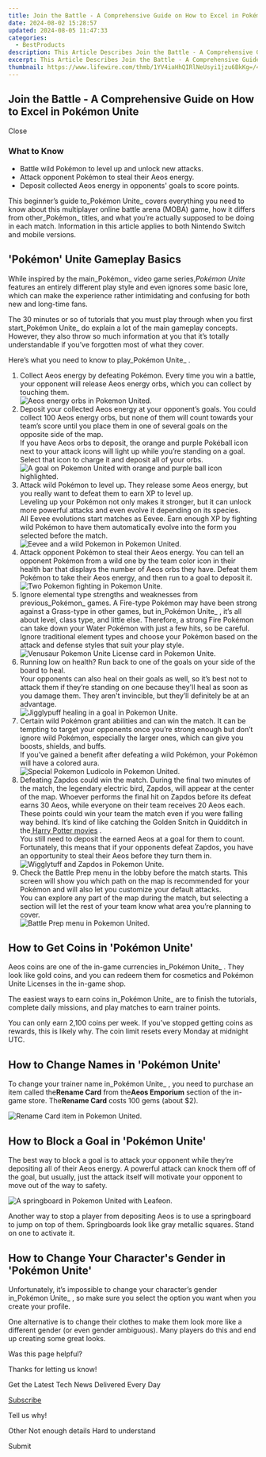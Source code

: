 ```yaml
---
title: Join the Battle - A Comprehensive Guide on How to Excel in Pokémon Unite
date: 2024-08-02 15:28:57
updated: 2024-08-05 11:47:33
categories:
  - BestProducts
description: This Article Describes Join the Battle - A Comprehensive Guide on How to Excel in Pokémon Unite
excerpt: This Article Describes Join the Battle - A Comprehensive Guide on How to Excel in Pokémon Unite
thumbnail: https://www.lifewire.com/thmb/1YV4iaHhQIRlNeUsyi1jzu6BkKg=/400x300/filters:no_upscale():max_bytes(150000):strip_icc():format(webp)/how-to-play-pokemon-united-38b5fa60b4d74faca5900ebff2ea1f51.jpg
---
```


## Join the Battle - A Comprehensive Guide on How to Excel in Pokémon Unite

Close 

###  What to Know

* Battle wild Pokémon to level up and unlock new attacks.
* Attack opponent Pokémon to steal their Aeos energy.
* Deposit collected Aeos energy in opponents' goals to score points.

 This beginner’s guide to_Pokémon Unite_ covers everything you need to know about this multiplayer online battle arena (MOBA) game, how it differs from other_Pokémon_ titles, and what you’re actually supposed to be doing in each match. Information in this article applies to both Nintendo Switch and mobile versions.  

##  'Pokémon' Unite Gameplay Basics 

 While inspired by the main_Pokémon_ video game series,_Pokémon Unite_ features an entirely different play style and even ignores some basic lore, which can make the experience rather intimidating and confusing for both new and long-time fans.

 The 30 minutes or so of tutorials that you must play through when you first start_Pokémon Unite_ do explain a lot of the main gameplay concepts. However, they also throw so much information at you that it’s totally understandable if you’ve forgotten most of what they cover.

 Here’s what you need to know to play_Pokémon Unite_ .  

1. Collect Aeos energy by defeating Pokémon. Every time you win a battle, your opponent will release Aeos energy orbs, which you can collect by touching them.  
![Aeos energy orbs in Pokemon United.](https://www.lifewire.com/thmb/Rk_eiqsbfW1dHI3xChJNZZAZBxg=/1500x0/filters:no_upscale():max_bytes(150000):strip_icc():format(webp)/how-to-play-pokemon-united-04-3f76dcf3ca8f4a5e89717754fffbd192.jpg)
2. Deposit your collected Aeos energy at your opponent’s goals. You could collect 100 Aeos energy orbs, but none of them will count towards your team’s score until you place them in one of several goals on the opposite side of the map.  
 If you have Aeos orbs to deposit, the orange and purple Pokéball icon next to your attack icons will light up while you’re standing on a goal. Select that icon to charge it and deposit all of your orbs.  
![A goal on Pokemon United with orange and purple ball icon highlighted.](https://www.lifewire.com/thmb/_OMg7EZhpdf5F2qEhg-sme0YMxA=/1500x0/filters:no_upscale():max_bytes(150000):strip_icc():format(webp)/how-to-play-pokemon-united-07-fbe4b1ebf0c24dc8b48da91cbee757ba.jpg)
3. Attack wild Pokémon to level up. They release some Aeos energy, but you really want to defeat them to earn XP to level up.  
 Leveling up your Pokémon not only makes it stronger, but it can unlock more powerful attacks and even evolve it depending on its species.  
 All Eevee evolutions start matches as Eevee. Earn enough XP by fighting wild Pokémon to have them automatically evolve into the form you selected before the match.  
![Eevee and a wild Pokemon in Pokemon United.](https://www.lifewire.com/thmb/m-skRaiIpVM-TxSFBVAKyTKNXjQ=/1500x0/filters:no_upscale():max_bytes(150000):strip_icc():format(webp)/how-to-play-pokemon-united-06-015eb74ab53b4f16b35dd8ba63640c77.jpg)
4. Attack opponent Pokémon to steal their Aeos energy. You can tell an opponent Pokémon from a wild one by the team color icon in their health bar that displays the number of Aeos orbs they have. Defeat them Pokémon to take their Aeos energy, and then run to a goal to deposit it.  
![Two Pokemon fighting in Pokemon Unite.](https://www.lifewire.com/thmb/I2dAcqITvN0vCULSYfa_lO7PcY0=/1500x0/filters:no_upscale():max_bytes(150000):strip_icc():format(webp)/how-to-play-pokemon-united-12-b35ba263963f40febbe5e750a6c8ab3e.jpg)
5. Ignore elemental type strengths and weaknesses from previous_Pokémon_ games. A Fire-type Pokémon may have been strong against a Grass-type in other games, but in_Pokémon Unite_ , it’s all about level, class type, and little else. Therefore, a strong Fire Pokémon can take down your Water Pokémon with just a few hits, so be careful.  
 Ignore traditional element types and choose your Pokémon based on the attack and defense styles that suit your play style.  
![Venusaur Pokemon Unite License card in Pokemon Unite.](https://www.lifewire.com/thmb/mhoYL-4e9G0IH9ejDEMckSV5oKA=/1500x0/filters:no_upscale():max_bytes(150000):strip_icc():format(webp)/how-to-play-pokemon-united-13-3b26eff1148942a4add91575ca3664b6.jpg)
6. Running low on health? Run back to one of the goals on your side of the board to heal.  
 Your opponents can also heal on their goals as well, so it’s best not to attack them if they’re standing on one because they'll heal as soon as you damage them. They aren't invincible, but they’ll definitely be at an advantage.  
![Jigglypuff healing in a goal in Pokemon Unite.](https://www.lifewire.com/thmb/RPZ866uDuAQ-GmYR7yGAwNjJGvU=/1500x0/filters:no_upscale():max_bytes(150000):strip_icc():format(webp)/how-to-play-pokemon-united-11-6a571c9a6d694105aa68ebefbf6dffa0.jpg)
7. Certain wild Pokémon grant abilities and can win the match. It can be tempting to target your opponents once you’re strong enough but don’t ignore wild Pokémon, especially the larger ones, which can give you boosts, shields, and buffs.  
 If you’ve gained a benefit after defeating a wild Pokémon, your Pokémon will have a colored aura.  
![Special Pokemon Ludicolo in Pokemon United.](https://www.lifewire.com/thmb/ZBI277ts83GYsSLGbPZyxl9z74Y=/1500x0/filters:no_upscale():max_bytes(150000):strip_icc():format(webp)/how-to-play-pokemon-united-08-eeb29ef01c6a46439e31a2c8e390be38.jpg)
8. Defeating Zapdos could win the match. During the final two minutes of the match, the legendary electric bird, Zapdos, will appear at the center of the map. Whoever performs the final hit on Zapdos before its defeat earns 30 Aeos, while everyone on their team receives 20 Aeos each.  
 These points could win your team the match even if you were falling way behind. It’s kind of like catching the Golden Snitch in Quidditch in the[ Harry Potter movies](https://www.lifewire.com/watch-harry-potter-movies-in-order-5084792) .  
 You still need to deposit the earned Aeos at a goal for them to count. Fortunately, this means that if your opponents defeat Zapdos, you have an opportunity to steal their Aeos before they turn them in.  
![Wigglytuff and Zapdos in Pokemon Unite.](https://www.lifewire.com/thmb/vVO6pf-Ao83RsiMhuX2HZlexfus=/1500x0/filters:no_upscale():max_bytes(150000):strip_icc():format(webp)/how-to-play-pokemon-united-10-959df5b560804bb4a351b1389a95da62.jpg)
9. Check the Battle Prep menu in the lobby before the match starts. This screen will show you which path on the map is recommended for your Pokémon and will also let you customize your default attacks.  
 You can explore any part of the map during the match, but selecting a section will let the rest of your team know what area you’re planning to cover.  
![Battle Prep menu in Pokemon United.](https://www.lifewire.com/thmb/weYBl3yCRDzYskhdsD3TVPp29pY=/1500x0/filters:no_upscale():max_bytes(150000):strip_icc():format(webp)/how-to-play-pokemon-united-09-1ab93cd45c3d4ff198edcd65c40141a1.jpg)

##  How to Get Coins in 'Pokémon Unite' 

 Aeos coins are one of the in-game currencies in_Pokémon Unite_ . They look like gold coins, and you can redeem them for cosmetics and Pokémon Unite Licenses in the in-game shop.

 The easiest ways to earn coins in_Pokémon Unite_ are to finish the tutorials, complete daily missions, and play matches to earn trainer points.

 You can only earn 2,100 coins per week. If you’ve stopped getting coins as rewards, this is likely why. The coin limit resets every Monday at midnight UTC.

##  How to Change Names in 'Pokémon Unite' 

 To change your trainer name in_Pokémon Unite_ , you need to purchase an item called the**Rename Card** from the**Aeos Emporium** section of the in-game store. The**Rename Card** costs 100 gems (about $2).

![Rename Card item in Pokemon United.](https://www.lifewire.com/thmb/VQoisgcLgA-wxN8KxhCsIs1b5Dk=/1500x0/filters:no_upscale():max_bytes(150000):strip_icc():format(webp)/how-to-play-pokemon-united-01-6f3b35e8581847328a727f19cbf24513.jpg) 

##  How to Block a Goal in 'Pokémon Unite' 

 The best way to block a goal is to attack your opponent while they’re depositing all of their Aeos energy. A powerful attack can knock them off of the goal, but usually, just the attack itself will motivate your opponent to move out of the way to safety.

![A springboard in Pokemon United with Leafeon.](https://www.lifewire.com/thmb/dIVTs0b5qcfRZcxYNVkc976co10=/1500x0/filters:no_upscale():max_bytes(150000):strip_icc():format(webp)/how-to-play-pokemon-united-03-d1a1de6d05be483393c43d743dbdbb0a.jpg) 

 Another way to stop a player from depositing Aeos is to use a springboard to jump on top of them. Springboards look like gray metallic squares. Stand on one to activate it.  

##  How to Change Your Character's Gender in 'Pokémon Unite' 

 Unfortunately, it’s impossible to change your character’s gender in_Pokémon Unite_ , so make sure you select the option you want when you create your profile.

 One alternative is to change their clothes to make them look more like a different gender (or even gender ambiguous). Many players do this and end up creating some great looks.

Was this page helpful?

Thanks for letting us know!

 Get the Latest Tech News Delivered Every Day

[ Subscribe ](https://www.lifewire.com/#) 

Tell us why!

 Other  Not enough details  Hard to understand 

 Submit 

<ins class="adsbygoogle"
     style="display:block"
     data-ad-format="autorelaxed"
     data-ad-client="ca-pub-7571918770474297"
     data-ad-slot="1223367746"></ins>



<ins class="adsbygoogle"
     style="display:block"
     data-ad-client="ca-pub-7571918770474297"
     data-ad-slot="8358498916"
     data-ad-format="auto"
     data-full-width-responsive="true"></ins>

